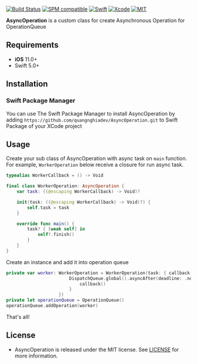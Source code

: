 
[![Build Status](https://github.com/quangnghiadev/AsyncOperation/workflows/Swift/badge.svg?branch=master)](https://github.com/quangnghiadev/AsyncOperation/actions)
[![SPM compatible](https://img.shields.io/badge/SPM-Compatible-brightgreen.svg?style=flat)](https://swift.org/package-manager/)
[![Swift](https://img.shields.io/badge/Swift-5.3-orange.svg)](https://swift.org)
[![Xcode](https://img.shields.io/badge/Xcode-12.2-blue.svg)](https://developer.apple.com/xcode)
[![MIT](https://img.shields.io/badge/License-MIT-red.svg)](https://opensource.org/licenses/MIT)

**AsyncOperation** is a custom class for create Asynchronous Operation for OperationQueue

## Requirements

- **iOS** 11.0+
- Swift 5.0+


## Installation

### Swift Package Manager
You can use The Swift Package Manager to install AsyncOperation by adding `https://github.com/quangnghiadev/AsyncOperation.git` to Swift Package of your XCode project

## Usage

Create your sub class of AsyncOperation with async task on `main` function. For example, `WorkerOperation` below receive a closure for run async task.

```swift
typealias WorkerCallback = () -> Void

final class WorkerOperation: AsyncOperation {
    var task: ((@escaping WorkerCallback) -> Void)?

    init(task: ((@escaping WorkerCallback) -> Void)?) {
        self.task = task
    }

    override func main() {
        task? { [weak self] in
            self?.finish()
        }
    }
}
```

Create an instance and add it into operation queue

```swift
private var worker: WorkerOperation = WorkerOperation(task: { callback in
                        DispatchQueue.global().asyncAfter(deadline: .now() + 1) {
                            callback()
                        }
                    })
private let operationQueue = OperationQueue()
operationQueue.addOperation(worker)
```

That's all!


## License
- AsyncOperation is released under the MIT license. See [LICENSE](https://github.com/quangnghiadev/AsyncOperation/blob/master/LICENSE) for more information.
    
